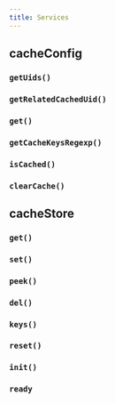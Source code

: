 ```yaml
---
title: Services
---
```


## cacheConfig

### `getUids()`
### `getRelatedCachedUid()`
### `get()`
### `getCacheKeysRegexp()`
### `isCached()`
### `clearCache()`

## cacheStore

### `get()`
### `set()`
### `peek()`
### `del()`
### `keys()`
### `reset()`
### `init()`
### `ready`
